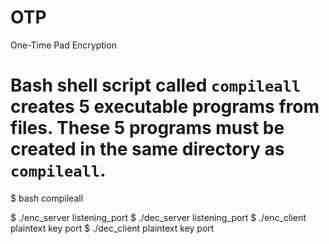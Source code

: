 # OTP
One-Time Pad Encryption

# Bash shell script called ```compileall``` creates 5 executable programs from files. These 5 programs must be created in the same directory as ```compileall```. 
$ bash compileall

$ ./enc_server listening_port
$ ./dec_server listening_port
$ ./enc_client plaintext key port
$ ./dec_client plaintext key port
